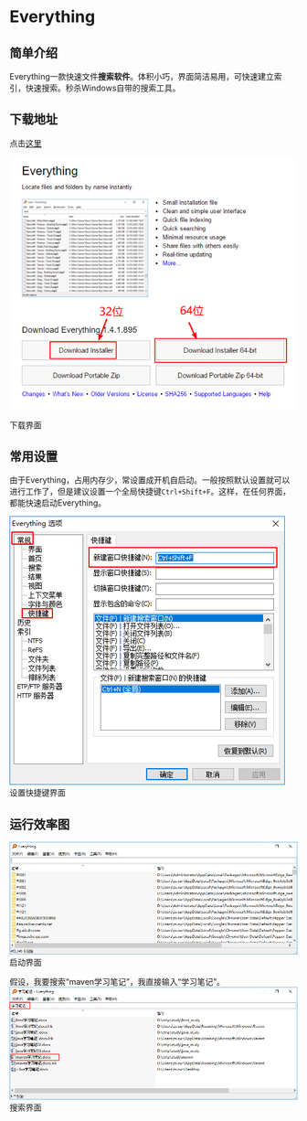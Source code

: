 # Everything

## 简单介绍
Everything一款快速文件**搜索软件**。体积小巧，界面简洁易用，可快速建立索引，快速搜索。秒杀Windows自带的搜索工具。

## 下载地址

点击[这里](https://www.voidtools.com/)


![Everything下载界面](https://github.com/JosanSun/CtripTechExch/blob/master/pic/josan/everything-download.png)  

下载界面

## 常用设置

由于Everything，占用内存少，常设置成开机自启动。一般按照默认设置就可以进行工作了，但是建议设置一个全局快捷键`Ctrl+Shift+F`。这样，在任何界面，都能快速启动Everything。

![Everything设置界面](https://github.com/JosanSun/CtripTechExch/blob/master/pic/josan/everything-set-key.png)  
设置快捷键界面

## 运行效率图

![Everything启动](https://github.com/JosanSun/CtripTechExch/blob/master/pic/josan/everything-start.png)  
启动界面  


假设，我要搜索“maven学习笔记”，我直接输入“学习笔记”。  
![Everything搜索](https://github.com/JosanSun/CtripTechExch/blob/master/pic/josan/everything-find.png)  
搜索界面
